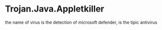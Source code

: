# Trojan.Java.Appletkiller
the name of virus is the detection of microsoft defender, is the tipic antivirus
